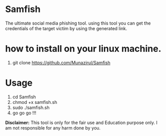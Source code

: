 # Samfish
The ultimate social media phishing tool. using this tool you can get the credentials of the target victim by using the generated link.
# how to install on your linux machine.
1. git clone https://github.com/Munazirul/Samfish

# Usage
1. cd Samfish
2. chmod +x samfish.sh
3. sudo ./samfish.sh
4. go go go !!!

**Disclaimer:**
This tool is only for the fair use and Education purpose only.
I am not responsible for any harm done by you.
